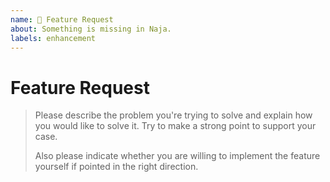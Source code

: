 ```yaml
---
name: 🚀 Feature Request
about: Something is missing in Naja.
labels: enhancement
---
```


# Feature Request

> Please describe the problem you're trying to solve and explain how you would like to solve it. Try to make a strong point to support your case.
>
> Also please indicate whether you are willing to implement the feature yourself if pointed in the right direction.
